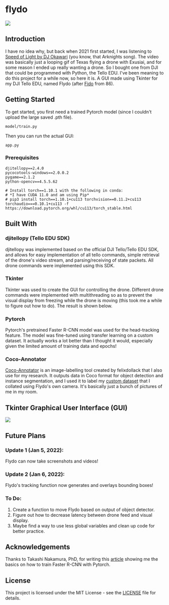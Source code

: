 # flydo
<img src="https://github.com/Chubbyman2/flydo/blob/main/flydo.PNG">

## Introduction
I have no idea why, but back when 2021 first started, I was listening to <a href="https://www.youtube.com/watch?v=8ajBxCch0No">Speed of Light by DJ Okawari</a> (you know, that Arknights song). The video was basically just a looping gif of Texas flying a drone with Exusiai, and for some reason I ended up really wanting a drone. So I bought one from DJI that could be programmed with Python, the Tello EDU. I've been meaning to do this project for a while now, so here it is. A GUI made using Tkinter for my DJI Tello EDU, named Flydo (after <a href="https://86-eighty-six.fandom.com/wiki/Fido">Fido</a> from 86).

## Getting Started
To get started, you first need a trained Pytorch model (since I couldn't upload the large saved .pth file).
```
model/train.py
```
Then you can run the actual GUI: 
```
app.py
```

### Prerequisites
```
djitellopy==2.4.0
pycocotools-windows==2.0.0.2
pygame==2.1.2
python-opencv==4.5.5.62

# Install torch==1.10.1 with the following in conda:
# *I have CUDA 11.0 and am using Pip*
# pip3 install torch==1.10.1+cu113 torchvision==0.11.2+cu113 torchaudio===0.10.1+cu113 -f https://download.pytorch.org/whl/cu113/torch_stable.html
```

## Built With
### djitellopy (Tello EDU SDK)
djitellopy was implemented based on the official DJI Tello/Tello EDU SDK, and allows for easy implementation of all tello commands, simple retrieval of the drone's video stream, and parsing/receiving of state packets. All drone commands were implemented using this SDK.

### Tkinter
Tkinter was used to create the GUI for controlling the drone. Different drone commands were implemented with multithreading so as to prevent the visual display from freezing while the drone is moving (this took me a while to figure out how to do). The result is shown below.

### Pytorch
Pytorch's pretrained Faster R-CNN model was used for the head-tracking feature. The model was fine-tuned using transfer learning on a custom dataset. It actually works a lot better than I thought it would, especially given the limited amount of training data and epochs! 

### Coco-Annotator
<a href="https://github.com/jsbroks/coco-annotator">Coco-Annotator<a> is an image-labelling tool created by felixdollack that I also use for my research. It outputs data in Coco format for object detection and instance segmentation, and I used it to label my <a href="https://github.com/Chubbyman2/flydo/tree/main/model/labelled_data">custom dataset</a> that I collated using Flydo's own camera. It's basically just a bunch of pictures of me in my room.

## Tkinter Graphical User Interface (GUI)
<img src="https://github.com/Chubbyman2/flydo/blob/main/gui.PNG">

## Future Plans
### Update 1 (Jan 5, 2022):
Flydo can now take screenshots and videos! 

### Update 2 (Jan 6, 2022):
Flydo's tracking function now generates and overlays bounding boxes! 

### To Do:
1. Create a function to move Flydo based on output of object detector.
2. Figure out how to decrease latency between drone feed and visual display. 
3. Maybe find a way to use less global variables and clean up code for better practice.

## Acknowledgements
Thanks to Takashi Nakamura, PhD, for writing this <a href="https://medium.com/fullstackai/how-to-train-an-object-detector-with-your-own-coco-dataset-in-pytorch-319e7090da5">article</a> showing me the basics on how to train Faster R-CNN with Pytorch.

## License
This project is licensed under the MIT License - see the <a href="https://github.com/Chubbyman2/flydo/blob/main/LICENSE">LICENSE</a> file for details.
